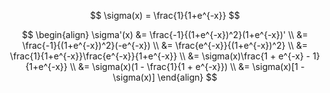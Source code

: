 $$
\sigma(x) = \frac{1}{1+e^{-x}}
$$

$$
\begin{align}
\sigma'(x) &= \frac{-1}{(1+e^{-x})^2}(1+e^{-x})' \\
           &= \frac{-1}{(1+e^{-x})^2}(-e^{-x}) \\
           &= \frac{e^{-x}}{(1+e^{-x})^2} \\
           &= \frac{1}{1+e^{-x}}\frac{e^{-x}}{1+e^{-x}} \\
           &= \sigma(x)\frac{1 + e^{-x} - 1}{1+e^{-x}} \\
           &= \sigma(x)(1 - \frac{1}{1 + e^{-x}}) \\
           &= \sigma(x)[1 - \sigma(x)]
\end{align}
$$